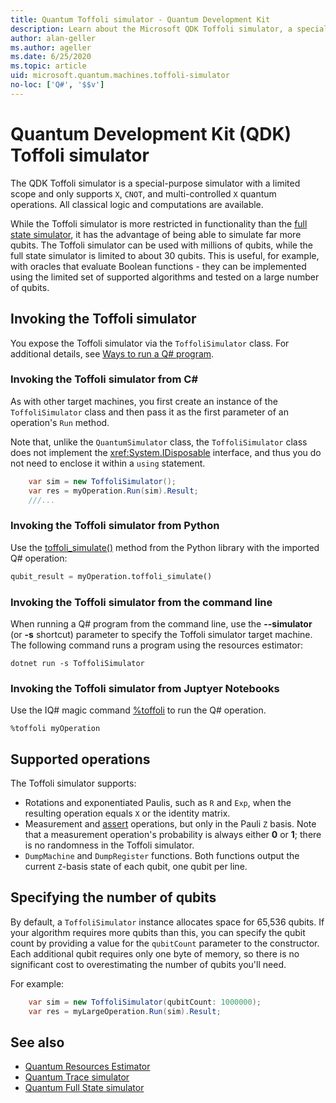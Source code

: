 ```yaml
---
title: Quantum Toffoli simulator - Quantum Development Kit
description: Learn about the Microsoft QDK Toffoli simulator, a special purpose quantum simulator that can be used with millions of qubits. 
author: alan-geller
ms.author: ageller 
ms.date: 6/25/2020
ms.topic: article
uid: microsoft.quantum.machines.toffoli-simulator
no-loc: ['Q#', '$$v']
---
```


# Quantum Development Kit (QDK) Toffoli simulator

The QDK Toffoli simulator is a special-purpose simulator with a limited scope and only supports `X`, `CNOT`, and multi-controlled `X` quantum operations. All classical logic and computations are available.

While the Toffoli simulator is more restricted in functionality than the [full state simulator](xref:microsoft.quantum.machines.full-state-simulator), it has the advantage of being able to simulate far more qubits. The Toffoli simulator can be used with millions of qubits, while the full state simulator is limited to about 30 qubits. This is useful, for example, with oracles that evaluate Boolean functions - they can be implemented using the limited set of supported algorithms and tested on a large number of qubits.

## Invoking the Toffoli simulator

You expose the Toffoli simulator via the `ToffoliSimulator` class. For additional details, see [Ways to run a Q# program](xref:microsoft.quantum.guide.host-programs).

### Invoking the Toffoli simulator from C#

As with other target machines, you first create an instance of the `ToffoliSimulator` class and then pass it as the first parameter of an operation's `Run` method.

Note that, unlike the `QuantumSimulator` class, the `ToffoliSimulator` class does not implement the <xref:System.IDisposable> interface, and thus you do not need to enclose it within a `using` statement.

```csharp
    var sim = new ToffoliSimulator();
    var res = myOperation.Run(sim).Result;
    ///...
```

### Invoking the Toffoli simulator from Python

Use the [toffoli_simulate()](https://docs.microsoft.com/python/qsharp-core/qsharp.loader.qsharpcallable) method from the Python library with the imported Q# operation:

```python
qubit_result = myOperation.toffoli_simulate()
```

### Invoking the Toffoli simulator from the command line

When running a Q# program from the command line, use the **--simulator** (or **-s** shortcut) parameter to specify the Toffoli simulator target machine. The following command runs a program using the resources estimator: 

```dotnetcli
dotnet run -s ToffoliSimulator
```

### Invoking the Toffoli simulator from Juptyer Notebooks

Use the IQ# magic command [%toffoli](xref:microsoft.quantum.iqsharp.magic-ref.toffoli) to run the Q# operation.

```
%toffoli myOperation
```

## Supported operations

The Toffoli simulator supports:

* Rotations and exponentiated Paulis, such as `R` and `Exp`, when the resulting operation equals `X` or the identity matrix.
* Measurement and [assert](xref:microsoft.quantum.diagnostics.assertmeasurement) operations, but only in the Pauli `Z` basis. 
Note that a measurement operation's probability is always either **0** or **1**;
there is no randomness in the Toffoli simulator.
* `DumpMachine` and `DumpRegister` functions.
Both functions output the current `Z`-basis state of each qubit,
one qubit per line.

## Specifying the number of qubits

By default, a `ToffoliSimulator` instance allocates space for 65,536 qubits.
If your algorithm requires more qubits than this, you can specify the qubit count by providing a value for the `qubitCount` parameter to the constructor.
Each additional qubit requires only one byte of memory, so there is
no significant cost to overestimating the number of qubits you'll need.

For example:

```csharp
    var sim = new ToffoliSimulator(qubitCount: 1000000);
    var res = myLargeOperation.Run(sim).Result;
```

## See also

- [Quantum Resources Estimator](xref:microsoft.quantum.machines.resources-estimator)
- [Quantum Trace simulator](xref:microsoft.quantum.machines.qc-trace-simulator.intro)
- [Quantum Full State simulator](xref:microsoft.quantum.machines.full-state-simulator) 